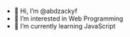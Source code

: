 - 👋 Hi, I’m @abdzackyf
- 👀 I’m interested in Web Programming
- 🌱 I’m currently learning JavaScript

<!---
abdzackyf/abdzackyf is a ✨ special ✨ repository because its `README.md` (this file) appears on your GitHub profile.
You can click the Preview link to take a look at your changes.
--->
